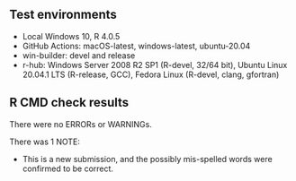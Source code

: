 ## Test environments
* Local Windows 10, R 4.0.5
* GitHub Actions: macOS-latest, windows-latest, ubuntu-20.04
* win-builder: devel and release
* r-hub: Windows Server 2008 R2 SP1 (R-devel, 32/64 bit), Ubuntu Linux 20.04.1 LTS (R-release, GCC), Fedora Linux (R-devel, clang, gfortran)


## R CMD check results
There were no ERRORs or WARNINGs.

There was 1 NOTE:

* This is a new submission, and the possibly mis-spelled words were confirmed to be correct.
